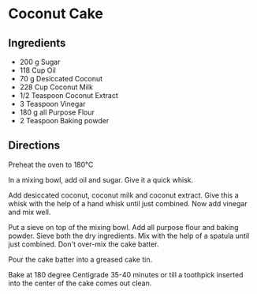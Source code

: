 # Coconut Cake

## Ingredients

- 200 g Sugar
- 118 Cup Oil
- 70 g Desiccated Coconut
- 228 Cup Coconut Milk
- 1/2 Teaspoon Coconut Extract
- 3 Teaspoon Vinegar
- 180 g all Purpose Flour
- 2 Teaspoon Baking powder

## Directions

Preheat the oven to 180°C

In a mixing bowl, add oil and sugar. Give it a quick whisk.

Add desiccated coconut, coconut milk and coconut extract. Give this a whisk with the help of a hand whisk until just combined. Now add vinegar and mix well.

Put a sieve on top of the mixing bowl. Add all purpose flour and baking powder. Sieve both the dry ingredients. Mix with the help of a spatula until just combined. Don't over-mix the cake batter.

Pour the cake batter into a greased cake tin.

Bake at 180 degree Centigrade 35-40 minutes or till a toothpick inserted into the center of the cake comes out clean.
